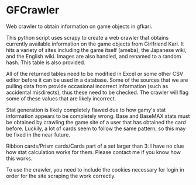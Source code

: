 # GFCrawler
Web crawler to obtain information on game objects in gfkari.

This python script uses scrapy to create a web crawler that obtains currently available information on the game objects from Girlfriend Kari. It hits a variety of sites including the game itself (ameba), the Japanese wiki, and the English wiki. Images are also handled, and renamed to a random hash. This table is also provided.

All of the returned tables need to be modified in Excel or some other CSV editor before it can be used in a database. Some of the sources that we are pulling data from provide occasional incorrect information (such as accidental misdirects), thus these need to be checked. The crawler will flag some of these values that are likely incorrect.

Stat generation is likely completely flawed due to how gamy's stat information appears to be completely wrong. Base and BaseMAX stats must be obtained by crawling the game site of a user that has obtained the card before. Luckily, a lot of cards seem to follow the same pattern, so this may be fixed in the near future.

Ribbon cards/Prism cards/Cards part of a set larger than 3: I have no clue how stat calculation works for them. Please contact me if you know how this works. 

To use the crawler, you need to include the cookies necessary for login in order for the site scraping the work correctly.
